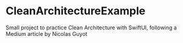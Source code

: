 # CleanArchitectureExample
Small project to practice Clean Architecture with SwiftUI, following a Medium article by Nicolas Guyot
